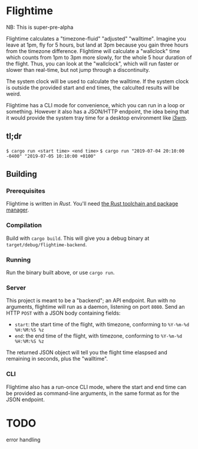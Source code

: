 # Flightime
NB: This is super-pre-alpha

Flightime calculates a "timezone-fluid" "adjusted" "walltime".
Imagine you leave at 1pm, fly for 5 hours, but land at 3pm because you gain three hours from the timezone difference.
Flightime will calculate a "wallclock" time which counts from 1pm to 3pm more slowly, for the whole 5 hour duration of the flight.
Thus, you can look at the "wallclock", which will run faster or slower than real-time, but not jump through a discontinuity.

The system clock will be used to calculate the walltime.
If the system clock is outside the provided start and end times, the calculted results will be weird.

Flightime has a CLI mode for convenience, which you can run in a loop or something.
However it also has a JSON/HTTP endpoint, the idea being that it would provide the system tray time for a desktop environment like [i3wm](https://i3wm.org/).

## tl;dr
`$ cargo run <start time> <end time>`
`$ cargo run "2019-07-04 20:10:00 -0400" "2019-07-05 10:10:00 +0100"`

## Building
### Prerequisites
Flightime is written in *Rust*.
You'll need [the Rust toolchain and package manager](https://www.rust-lang.org/tools/install).

### Compilation
Build with `cargo build`.
This will give you a debug binary at `target/debug/flightime-backend`.

### Running
Run the binary built above, or use `cargo run`.

### Server
This project is meant to be a "backend"; an API endpoint.
Run with no arguments, flightime will run as a daemon, listening on port `8080`.
Send an HTTP `POST` with a JSON body containing fields:

* `start`: the start time of the flight, with timezone, conforming to `%Y-%m-%d %H:%M:%S %z`
* `end`: the end time of the flight, with timezone, conforming to `%Y-%m-%d %H:%M:%S %z`

The returned JSON object will tell you the flight time elaspsed and remaining in seconds, plus the "walltime".

### CLI
Flightime also has a run-once CLI mode, where the start and end time can be provided as command-line arguments, in the same format as for the JSON endpoint.

# TODO
error handling
